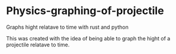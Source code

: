 # Physics-graphing-of-projectile
Graphs hight relatave to time with rust and python

This was created with the idea of being able to graph the hight of a projectile relatave to time.
